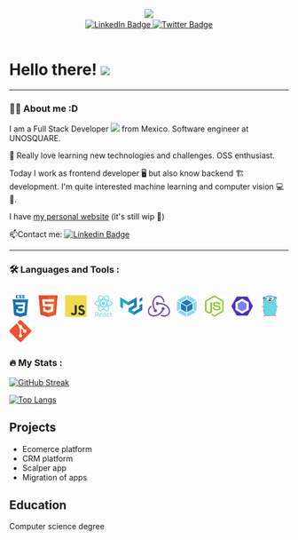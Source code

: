 <!-- in your header -->
<link rel="stylesheet" href="https://cdn.jsdelivr.net/gh/devicons/devicon@latest/devicon.min.css">

<div id="header" align="center">
  <img src="https://media.giphy.com/media/BemKqR9RDK4V2/giphy.gif" width="200"/>
   <div id="badges">
    <a href="https://www.linkedin.com/in/alan-mauricio-carrasco-p%C3%A9rez-474999182/">
      <img src="https://img.shields.io/badge/LinkedIn-blue?style=for-the-badge&logo=linkedin&logoColor=white" alt="LinkedIn Badge"/>
    </a>
    <a href="https://twitter.com/Mauwuro_">
      <img src="https://img.shields.io/badge/Twitter-blue?style=for-the-badge&logo=twitter&logoColor=white" alt="Twitter Badge"/>
    </a>
  </div>
  <a>
      <img src="https://komarev.com/ghpvc/?username=AlanMauricioC&style=flat-square&color=blue" alt=""/>
  </a>
</div>
<h1>
  Hello there!
  <img src="https://media.giphy.com/media/hvRJCLFzcasrR4ia7z/giphy.gif" width="30" />
</h1>

---
### :man_technologist: About me :D

I am a Full Stack Developer <img src="https://media.giphy.com/media/WUlplcMpOCEmTGBtBW/giphy.gif" width="30"> from Mexico. Software engineer at UNOSQUARE. 

:telescope: Really love learning new technologies and challenges. OSS enthusiast.

Today I work as frontend developer 🖥️ but also know backend 🏗️ development. I'm quite interested machine learning and computer vision 💻👀.

I have [my personal website](https://alanmauricioc.github.io/portfolio/) (it's still wip 👀)

:mailbox:Contact me: [![Linkedin Badge](https://img.shields.io/badge/-Linkedin-blue?style=flat&logo=Linkedin&logoColor=white)](https://www.linkedin.com/in/alan-mauricio-carrasco-p%C3%A9rez-474999182/)

---

### :hammer_and_wrench: Languages and Tools :
  <img src="https://github.com/devicons/devicon/blob/master/icons/css3/css3-plain-wordmark.svg"  title="CSS3" alt="CSS" width="40" height="40"/>&nbsp;
  <img src="https://github.com/devicons/devicon/blob/master/icons/html5/html5-original.svg" title="HTML5" alt="HTML" width="40" height="40"/>&nbsp;
  <img src="https://github.com/devicons/devicon/blob/master/icons/javascript/javascript-original.svg" title="JavaScript" alt="JavaScript" width="40" height="40"/>&nbsp;
  <img src="https://github.com/devicons/devicon/blob/master/icons/react/react-original-wordmark.svg" title="React" alt="React" width="40" height="40"/>&nbsp;
  <img src="https://github.com/devicons/devicon/blob/master/icons/materialui/materialui-original.svg" title="MaterialUI" alt="MaterialUI" width="40" height="40"/>&nbsp;
  <img src="https://github.com/devicons/devicon/blob/master/icons/redux/redux-original.svg" title="Redux" alt="Redux" width="40" height="40"/>&nbsp;
  <img src="https://github.com/devicons/devicon/blob/master/icons/webpack/webpack-original.svg" title="Webpack" alt="Webpack" width="40" height="40"/>&nbsp;
  <img src="https://github.com/devicons/devicon/blob/master/icons/nodejs/nodejs-original.svg" title="Nodejs" alt="Nodejs" width="40" height="40"/>&nbsp;
  <img src="https://github.com/devicons/devicon/blob/master/icons/eslint/eslint-original.svg" title="esLint" alt="esLint" width="40" height="40"/>&nbsp;
  <img src="https://github.com/devicons/devicon/blob/master/icons/go/go-original.svg" title="Go" alt="Go" width="40" height="40"/>&nbsp;
  <img src="https://github.com/devicons/devicon/blob/master/icons/git/git-original.svg" title="Git" alt="Git" width="40" height="40"/>&nbsp;
---

### :fire: My Stats :
  [![GitHub Streak](https://github-readme-streak-stats.herokuapp.com/?user=AlanMauricioC&theme=dark)](https://git.io/streak-stats)
  
  [![Top Langs](https://github-readme-stats.vercel.app/api/top-langs/?username=AlanMauricioC&layout=compact&theme=vision-friendly-dark)](https://github.com/AlanMauricioC/github-readme-stats)

## Projects
* Ecomerce platform
* CRM platform
* Scalper app
* Migration of apps

## Education
Computer science degree
